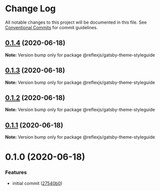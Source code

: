 # Change Log

All notable changes to this project will be documented in this file.
See [Conventional Commits](https://conventionalcommits.org) for commit guidelines.

## [0.1.4](https://github.com/reflexjs/reflex/compare/@reflexjs/gatsby-theme-styleguide@0.1.3...@reflexjs/gatsby-theme-styleguide@0.1.4) (2020-06-18)

**Note:** Version bump only for package @reflexjs/gatsby-theme-styleguide





## [0.1.3](https://github.com/reflexjs/reflex/compare/@reflexjs/gatsby-theme-styleguide@0.1.2...@reflexjs/gatsby-theme-styleguide@0.1.3) (2020-06-18)

**Note:** Version bump only for package @reflexjs/gatsby-theme-styleguide





## [0.1.2](https://github.com/reflexjs/reflex/compare/@reflexjs/gatsby-theme-styleguide@0.1.1...@reflexjs/gatsby-theme-styleguide@0.1.2) (2020-06-18)

**Note:** Version bump only for package @reflexjs/gatsby-theme-styleguide





## [0.1.1](https://github.com/reflexjs/reflex/compare/@reflexjs/gatsby-theme-styleguide@0.1.0...@reflexjs/gatsby-theme-styleguide@0.1.1) (2020-06-18)

**Note:** Version bump only for package @reflexjs/gatsby-theme-styleguide





# 0.1.0 (2020-06-18)


### Features

* initial commit ([27540b0](https://github.com/reflexjs/reflex/commit/27540b022a849212a21894b05df928e5e6b19456))
